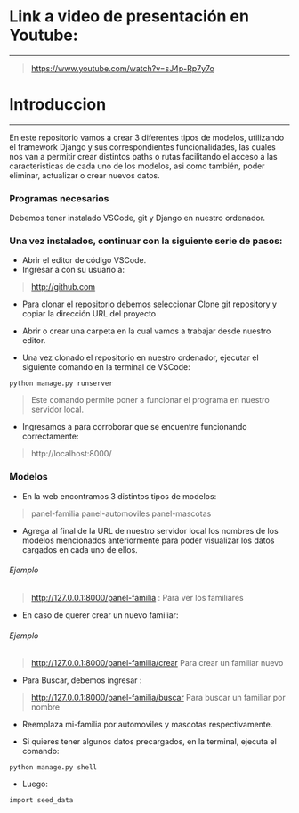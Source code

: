 # Link a video de presentación en Youtube: 

----

> https://www.youtube.com/watch?v=sJ4p-Rp7y7o


# Introduccion
                
----

En este repositorio vamos a crear 3 diferentes tipos de modelos, utilizando el framework Django y sus correspondientes funcionalidades, las cuales nos van a permitir crear distintos paths o rutas facilitando el acceso a las caracteristicas de cada uno de los modelos, asi como también, poder eliminar, actualizar o crear nuevos datos.

### Programas necesarios
Debemos tener instalado VSCode, git y Django en nuestro ordenador.

### Una vez instalados, continuar con la siguiente serie de pasos:
                
- Abrir el editor de código VSCode.
- Ingresar a con su usuario a: 

>http://github.com

- Para clonar el repositorio debemos seleccionar Clone git repository y copiar la dirección URL del proyecto

- Abrir o crear una carpeta en la cual vamos a trabajar desde nuestro editor.

- Una vez clonado el repositorio en nuestro ordenador, ejecutar el siguiente comando en la terminal de VSCode:

 `python manage.py runserver`

>Este comando permite poner a funcionar el programa en nuestro servidor local.

- Ingresamos a para corroborar que se encuentre funcionando correctamente: 

> http://localhost:8000/

### Modelos
- En la web encontramos 3 distintos tipos de modelos: 

>panel-familia 
panel-automoviles 
panel-mascotas

- Agrega al final de la URL de nuestro servidor local los nombres de los modelos mencionados anteriormente para poder visualizar los datos cargados en cada uno de ellos. 

 ###### Ejemplo
>http://127.0.0.1:8000/panel-familia : Para ver los familiares

- En caso de querer crear un nuevo familiar:
 ###### Ejemplo
>http://127.0.0.1:8000/panel-familia/crear Para crear un familiar nuevo 

- Para Buscar, debemos ingresar :

>http://127.0.0.1:8000/panel-familia/buscar Para buscar un familiar por nombre

- Reemplaza mi-familia por automoviles y mascotas respectivamente.

- Si quieres tener algunos datos precargados, en la terminal, ejecuta el comando:

 `python manage.py shell`

- Luego:

 `import seed_data`

                
